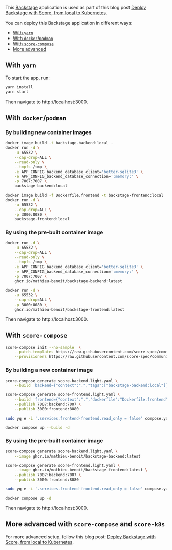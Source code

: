 This [Backstage](https://backstage.io) application is used as part of this blog post [Deploy Backstage with Score, from local to Kubernetes](https://medium.com/@mabenoit/deploy-backstage-with-score-45bb2d7c2d90).

You can deploy this Backstage application in different ways:
- [With `yarn`](#with-yarn)
- [With `docker`/`podman`](#with-dockerpodman)
- [With `score-compose`](#with-score-compose)
- [More advanced](#more-advanced)

## With `yarn`

To start the app, run:

```sh
yarn install
yarn start
```

Then navigate to http://localhost:3000.

## With `docker`/`podman`

### By building new container images

```sh
docker image build -t backstage-backend:local .
docker run -d \
    -u 65532 \
    --cap-drop=ALL \
    --read-only \
    --tmpfs /tmp \
    -e APP_CONFIG_backend_database_client='better-sqlite3' \
    -e APP_CONFIG_backend_database_connection=':memory:' \
    -p 7007:7007 \
    backstage-backend:local

docker image build -f Dockerfile.frontend -t backstage-frontend:local .
docker run -d \
    -u 65532 \
    --cap-drop=ALL \
    -p 3000:8080 \
    backstage-frontend:local
```

### By using the pre-built container image

```sh
docker run -d \
    -u 65532 \
    --cap-drop=ALL \
    --read-only \
    --tmpfs /tmp \
    -e APP_CONFIG_backend_database_client='better-sqlite3' \
    -e APP_CONFIG_backend_database_connection=':memory:' \
    -p 7007:7007 \
    ghcr.io/mathieu-benoit/backstage-backend:latest

docker run -d \
    -u 65532 \
    --cap-drop=ALL \
    -p 3000:8080 \
    ghcr.io/mathieu-benoit/backstage-frontend:latest
```

Then navigate to http://localhost:3000.

## With `score-compose`

```bash
score-compose init --no-sample 	\
    --patch-templates https://raw.githubusercontent.com/score-spec/community-patchers/refs/heads/main/score-compose/unprivileged.tpl \
    --provisioners https://raw.githubusercontent.com/score-spec/community-provisioners/refs/heads/main/service/score-compose/10-service.provisioners.yaml
```

### By building a new container image

```bash
score-compose generate score-backend.light.yaml \
    --build 'backend={"context":".","tags":["backstage-backend:local"]}'

score-compose generate score-frontend.light.yaml \
    --build 'frontend={"context":".","dockerfile":"Dockerfile.frontend","tags":["backstage-frontend:local"]}' \
    --publish 7007:backend:7007 \
    --publish 3000:frontend:8080

sudo yq e -i '.services.frontend-frontend.read_only = false' compose.yaml
```

```bash
docker compose up --build -d
```

### By using the pre-built container image

```bash
score-compose generate score-backend.light.yaml \
    --image ghcr.io/mathieu-benoit/backstage-backend:latest

score-compose generate score-frontend.light.yaml \
    --image ghcr.io/mathieu-benoit/backstage-frontend:latest \
    --publish 7007:backend:7007 \
    --publish 3000:frontend:8080

sudo yq e -i '.services.frontend-frontend.read_only = false' compose.yaml
```

```bash
docker compose up -d
```

Then navigate to http://localhost:3000.

## More advanced with `score-compose` and `score-k8s`

For more advanced setup, follow this blog post: [Deploy Backstage with Score, from local to Kubernetes](https://medium.com/@mabenoit/deploy-backstage-with-score-45bb2d7c2d90).
